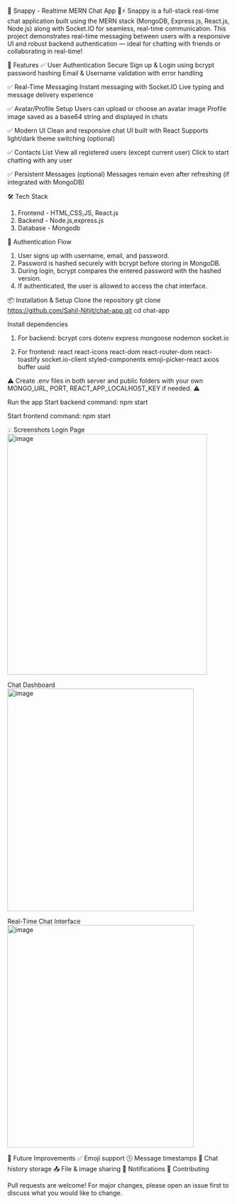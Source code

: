 🧠 Snappy - Realtime MERN Chat App 💬⚡
Snappy is a full-stack real-time chat application built using the MERN stack (MongoDB, Express.js, React.js, Node.js) along with Socket.IO for seamless, real-time communication.
This project demonstrates real-time messaging between users with a responsive UI and robust backend authentication — ideal for chatting with friends or collaborating in real-time!


🚀 Features
✅ User Authentication
Secure Sign up & Login using bcrypt password hashing
Email & Username validation with error handling

✅ Real-Time Messaging
Instant messaging with Socket.IO
Live typing and message delivery experience

✅ Avatar/Profile Setup
Users can upload or choose an avatar image
Profile image saved as a base64 string and displayed in chats

✅ Modern UI
Clean and responsive chat UI built with React
Supports light/dark theme switching (optional)

✅ Contacts List
View all registered users (except current user)
Click to start chatting with any user

✅ Persistent Messages (optional)
Messages remain even after refreshing (if integrated with MongoDB)

🛠️ Tech Stack
1. Frontend - HTML,CSS,JS, React.js
2. Backend - Node.js,express.js
3. Database - Mongodb

🔐 Authentication Flow
1. User signs up with username, email, and password.
2. Password is hashed securely with bcrypt before storing in MongoDB.
3. During login, bcrypt compares the entered password with the hashed version.
4. If authenticated, the user is allowed to access the chat interface.

📦 Installation & Setup
Clone the repository
git clone https://github.com/Sahil-Nitjit/chat-app.git
cd chat-app

Install dependencies
1. For backend:
   bcrypt
   cors
   dotenv
   express
   mongoose
   nodemon
   socket.io

3. For frontend:
   react
   react-icons
   react-dom
   react-router-dom
   react-toastify
   socket.io-client
   styled-components
   emoji-picker-react
   axios
   buffer
   uuid

⚠️ Create .env files in both server and public folders with your own MONGO_URL, PORT, REACT_APP_LOCALHOST_KEY if needed. ⚠️

Run the app
Start backend command:
     npm start

Start frontend command:
      npm start
      
💡 Screenshots
Login Page
<img width="450" height="541" alt="image" src="https://github.com/user-attachments/assets/1f67abde-817b-4181-8a1c-25fb5ec57c2b" />

Chat Dashboard
<img width="420" height="500" alt="image" src="https://github.com/user-attachments/assets/548bf4fc-3221-4261-ae15-4520a4b3898f" />

Real-Time Chat Interface
<img width="420" height="500" alt="image" src="https://github.com/user-attachments/assets/01e9be11-7116-4b7b-a45d-2b1d6aa51e9d" />

📌 Future Improvements
    ✅ Emoji support
    🕓 Message timestamps
    🧾 Chat history storage
    📤 File & image sharing
    🔔 Notifications
    🤝 Contributing

Pull requests are welcome! For major changes, please open an issue first to discuss what you would like to change.
